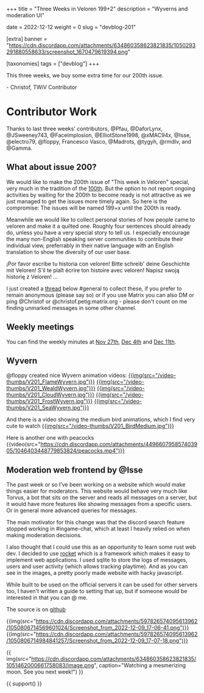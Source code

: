+++
title = "Three Weeks in Veloren 199+2"
description = "Wyverns and moderation UI"

date = 2022-12-12
weight = 0
slug = "devblog-201"

[extra]
banner = "https://cdn.discordapp.com/attachments/634860358623821835/1050293291880558633/screenshot_1670479619394.png"

[taxonomies]
tags = ["devblog"]
+++

This three weeks, we buy some extra time for our 200th issue.

\- Christof, TWiV Contributor

# Contributor Work

Thanks to last three weeks' contributors, @Pfau, @DaforLynx, @JSweeney743, @FaceImplosion, @ElliotStone1998, @xMAC94x, @Isse, @electro79, @floppy, Francesco Vasco, @Madrots,
@tygyh, @rmdlv, and @Gamma.

## What about issue 200?

We would like to make the 200th issue of "This week in Veloren" special, very much in the tradition of the [100th](https://veloren.net/devblog-100/). 
But the option to not report ongoing activities by waiting for the 200th to become ready is not attractive as we just managed to 
get the issues more timely again. So here is the compromise: The issues will be named 199+x until the 200th is ready.

Meanwhile we would like to collect personal stories of how people came to veloren and make it a quilted one. 
Roughly four sentences should already do, unless you have a very special story to tell us.
I especially encourage the many non-English
speaking server communities to contribute their individual view, preferrably in their native language with an English translation to show the diversity of our
user base.

¡Por favor escribe tu historia con veloren! Bitte schreib' deine Geschichte mit Veloren! S'il te plaît écrire ton histoire avec veloren! Napisz swoją historię z Veloren! …

I just created a [thread](https://discord.com/channels/449602562165833758/1051972323298779367/1051972326910074920) below #general to collect these, if you prefer to remain anonymous (please say so) or if you use Matrix you can also DM or ping @Christof or @christof.petig:matrix.org - please don't count on me finding unmarked messages in some other channel.

## Weekly meetings

You can find the weekly minutes at [Nov 27th](https://hackmd.io/%40veloren/BJ-1CM-vj), [Dec 4th](https://hackmd.io/%40veloren/rkeb1w9vo) and [Dec 11th](https://hackmd.io/%40veloren/rkMh99Xdj).

## Wyvern

@floppy created nice Wyvern animation videos:
[{{img(src="/video-thumbs/V201_FlameWyvern.jpg")}}](https://streamable.com/uhin9x)
[{{img(src="/video-thumbs/V201_WealdWyvern.jpg")}}](https://streamable.com/mpgw7b)
[{{img(src="/video-thumbs/V201_CloudWyvern.jpg")}}](https://streamable.com/v64ir1)
[{{img(src="/video-thumbs/V201_FrostWyvern.jpg")}}](https://streamable.com/lkkl8s)
[{{img(src="/video-thumbs/V201_SeaWyvern.jpg")}}](https://streamable.com/w6yujo)

And there is a video showing the medium bird animations, which I find very cute to watch
[{{img(src="/video-thumbs/V201_BirdMedium.jpg")}}](https://streamable.com/dj5tn5)

Here is another one with peacocks {{video(src="https://cdn.discordapp.com/attachments/449660795857403905/1046403448779853824/peacocks.mp4")}}

## Moderation web frontend by @Isse

The past week or so I’ve been working on a website which would make things easier for moderators. This website would behave very much like Torvus, 
a bot that sits on the server and reads all messages on a server, but it would have more features like showing messages from a specific users. 
Or in general more advanced queries for messages. 

The main motivator for this change was that the discord search feature stopped working in #ingame-chat, 
which at least I heavily relied on when making moderation decisions.

I also thought that I could use this as an opportunity to learn some rust web dev. 
I decided to use [rocket](https://rocket.rs/) which is a framework which makes it easy to implement web applications. 
I used sqlite to store the logs of messages, users and user activity (which allows tracking playtime). 
And as you can see in the images, a pretty poorly made website with hacky javascript.

While built to be used on the official servers it can be used for other servers too, 
I haven't written a guide to setting that up, but if someone would be interested in that you can @ me.

The source is on [github](https://github.com/IsseW/veloren-mod-panel)

{{img(src="https://cdn.discordapp.com/attachments/597826574095613962/1050806714569601024/Screenshot_from_2022-12-09_17-06-41.png")}}
{{img(src="https://cdn.discordapp.com/attachments/597826574095613962/1050806714984841257/Screenshot_from_2022-12-09_17-07-18.png")}}

{{
    img(src="https://cdn.discordapp.com/attachments/634860358623821835/1051462000661758083/image.png",
    caption="Watching a mesmerizing moon. See you next week!") 
}}

{{ support() }}
